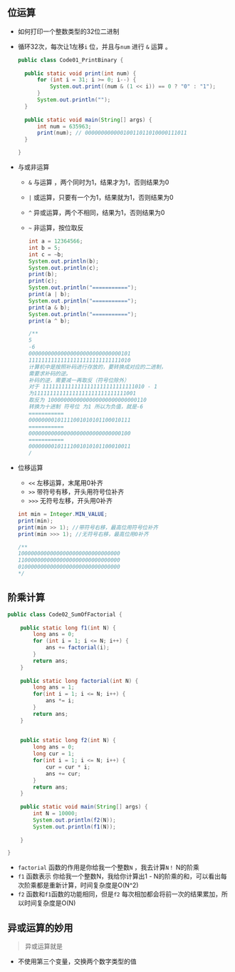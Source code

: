 ## 位运算

- 如何打印一个整数类型的32位二进制

- 循环32次，每次让1左移`i` 位，并且与`num`  进行 `&` 运算 。

  ```java
  public class Code01_PrintBinary {
  	
  	public static void print(int num) {
  		for (int i = 31; i >= 0; i--) {
  			System.out.print((num & (1 << i)) == 0 ? "0" : "1");
  		}
  		System.out.println("");
  	}
  	
  	public static void main(String[] args) {
  		int num = 635963;	
  		print(num); // 00000000000010011011010000111011
  	}
  
  }
  ```

- 与或非运算

  - `&` 与运算 ，两个同时为1，结果才为1，否则结果为0

  - `|` 或运算，只要有一个为1，结果就为1，否则结果为0

  -  `^` 异或运算，两个不相同，结果为1，否则结果为0

  - `~` 非运算，按位取反

    ```java
    int a = 12364566;
    int b = 5;
    int c = ~b;
    System.out.println(b);
    System.out.println(c);
    print(b);
    print(c);
    System.out.println("===========");
    print(a | b);
    System.out.println("===========");
    print(a & b);
    System.out.println("===========");
    print(a ^ b);
    
    /**
    5
    -6
    00000000000000000000000000000101
    11111111111111111111111111111010
    计算机中是按照补码进行存放的，要转换成对应的二进制，
    需要求补码的逆。
    补码的逆，需要减一再取反（符号位除外）
    对于 11111111111111111111111111111010 - 1
    为11111111111111111111111111111001
    取反为 1000000000000000000000000000110
    转换为十进制 符号位 为1 所以为负值，就是-6
    ===========
    00000000101111001010101100010111
    ===========
    00000000000000000000000000000100
    ===========
    00000000101111001010101100010011
    /
    ```

- 位移运算

  - `<<` 左移运算，末尾用0补齐
  - `>>` 带符号有移，开头用符号位补齐
  - `>>>` 无符号左移，开头用0补齐

  ```java
  int min = Integer.MIN_VALUE;
  print(min);
  print(min >> 1); //带符号右移，最高位用符号位补齐
  print(min >>> 1); //无符号右移，最高位用0补齐
  
  /**
  10000000000000000000000000000000
  11000000000000000000000000000000
  01000000000000000000000000000000
  */
  ```

  

## 阶乘计算

```java
public class Code02_SumOfFactorial {
	
	public static long f1(int N) {
		long ans = 0;
		for (int i = 1; i <= N; i++) {
			ans += factorial(i);
		}
		return ans;
	}
	
	public static long factorial(int N) {
		long ans = 1;
		for(int i = 1; i <= N; i++) {
			ans *= i;
		}
		return ans;
	}
	
	
	public static long f2(int N) {
		long ans = 0;
		long cur = 1;
		for(int i = 1; i <= N; i++) {
			cur = cur * i;
			ans += cur;
		}
		return ans;
	}
	
	public static void main(String[] args) {
		int N = 10000;
		System.out.println(f2(N));
		System.out.println(f1(N));
		
	}

}
```

- `factorial` 函数的作用是你给我一个整数`N` ，我去计算`N！` N的阶乘
- `f1` 函数表示 你给我一个整数N，我给你计算出1 - N的阶乘的和，可以看出每次阶乘都是重新计算，时间复杂度是O(N^2)
- `f2` 函数和`f1`函数的功能相同，但是`f2` 每次相加都会将前一次的结果累加，所以时间复杂度是O(N)

## 异或运算的妙用

> 异或运算就是

- 不使用第三个变量，交换两个数字类型的值

  